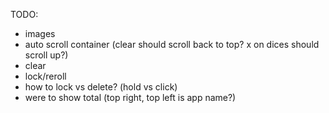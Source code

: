 TODO:

- images
- auto scroll container (clear should scroll back to top? x on dices should scroll up?)
- clear
- lock/reroll
- how to lock vs delete? (hold vs click)
- were to show total (top right, top left is app name?)
